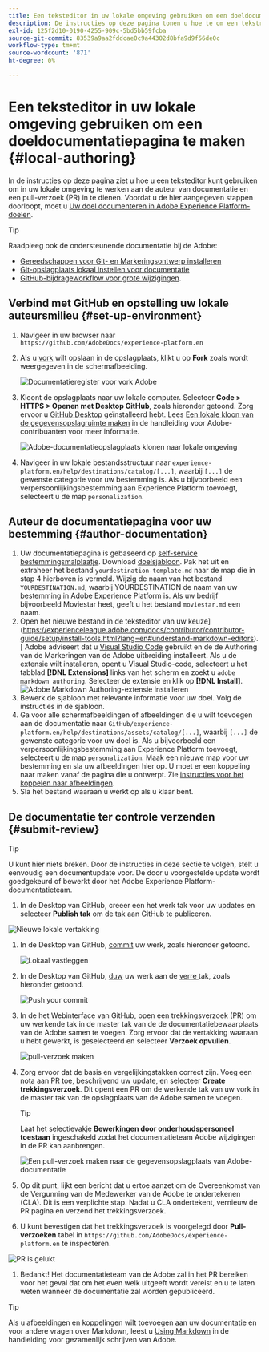 ```yaml
---
title: Een teksteditor in uw lokale omgeving gebruiken om een doeldocumentatiepagina te maken
description: De instructies op deze pagina tonen u hoe te om een tekstredacteur te gebruiken om in uw lokale milieu te werken aan auteur een documentatiepagina voor uw Experience Platform bestemming en het voor overzicht voor te leggen.
exl-id: 125f2d10-0190-4255-909c-5bd5bb59fcba
source-git-commit: 83539a9aa2fddcae0c9a44302d8bfa9d9f56de0c
workflow-type: tm+mt
source-wordcount: '871'
ht-degree: 0%

---
```


# Een teksteditor in uw lokale omgeving gebruiken om een doeldocumentatiepagina te maken {#local-authoring}

In de instructies op deze pagina ziet u hoe u een teksteditor kunt gebruiken om in uw lokale omgeving te werken aan de auteur van documentatie en een pull-verzoek (PR) in te dienen. Voordat u de hier aangegeven stappen doorloopt, moet u [Uw doel documenteren in Adobe Experience Platform-doelen](./documentation-instructions.md).

>[!TIP]
>
>Raadpleeg ook de ondersteunende documentatie bij de Adobe:
>* [Gereedschappen voor Git- en Markeringsontwerp installeren](https://experienceleague.adobe.com/docs/contributor/contributor-guide/setup/install-tools.html?lang=en)
>* [Git-opslagplaats lokaal instellen voor documentatie](https://experienceleague.adobe.com/docs/contributor/contributor-guide/setup/local-repo.html?lang=en)
>* [GitHub-bijdrageworkflow voor grote wijzigingen](https://experienceleague.adobe.com/docs/contributor/contributor-guide/setup/full-workflow.html?lang=en).


## Verbind met GitHub en opstelling uw lokale auteursmilieu {#set-up-environment}

1. Navigeer in uw browser naar `https://github.com/AdobeDocs/experience-platform.en`
2. Als u [vork](https://experienceleague.adobe.com/docs/contributor/contributor-guide/setup/local-repo.html?lang=en#fork-the-repository) wilt opslaan in de opslagplaats, klikt u op **Fork** zoals wordt weergegeven in de schermafbeelding.

   ![Documentatieregister voor vork Adobe](./assets/ssd-fork-repository.gif)

3. Kloont de opslagplaats naar uw lokale computer. Selecteer **Code > HTTPS > Openen met Desktop GitHub**, zoals hieronder getoond. Zorg ervoor u [GitHub Desktop](https://desktop.github.com/) geïnstalleerd hebt. Lees [Een lokale kloon van de gegevensopslagruimte maken](https://experienceleague.adobe.com/docs/contributor/contributor-guide/setup/local-repo.html?lang=en#create-a-local-clone-of-the-repository) in de handleiding voor Adobe-contribuanten voor meer informatie.

   ![Adobe-documentatieopslagplaats klonen naar lokale omgeving](./assets/clone-local.png)

4. Navigeer in uw lokale bestandsstructuur naar `experience-platform.en/help/destinations/catalog/[...]`, waarbij `[...]` de gewenste categorie voor uw bestemming is. Als u bijvoorbeeld een verpersoonlijkingsbestemming aan Experience Platform toevoegt, selecteert u de map `personalization`.

## Auteur de documentatiepagina voor uw bestemming {#author-documentation}

1. Uw documentatiepagina is gebaseerd op [self-service bestemmingsmalplaatje](./self-service-template.md). Download [doelsjabloon](assets/yourdestination-template.zip). Pak het uit en extraheer het bestand `yourdestination-template.md` naar de map die in stap 4 hierboven is vermeld.  Wijzig de naam van het bestand `YOURDESTINATION.md`, waarbij YOURDESTINATION de naam van uw bestemming in Adobe Experience Platform is. Als uw bedrijf bijvoorbeeld Moviestar heet, geeft u het bestand `moviestar.md` een naam.
2. Open het nieuwe bestand in de teksteditor van uw keuze](https://experienceleague.adobe.com/docs/contributor/contributor-guide/setup/install-tools.html?lang=en#understand-markdown-editors). [ Adobe adviseert dat u [Visual Studio Code](https://code.visualstudio.com/) gebruikt en de de Authoring van de Markeringen van de Adobe uitbreiding installeert. Als u de extensie wilt installeren, opent u Visual Studio-code, selecteert u het tabblad **[!DNL Extensions]** links van het scherm en zoekt u `adobe markdown authoring`. Selecteer de extensie en klik op **[!DNL Install]**.
   ![Adobe Markdown Authoring-extensie installeren](./assets/install-adobe-markdown-extension.gif)
3. Bewerk de sjabloon met relevante informatie voor uw doel. Volg de instructies in de sjabloon.
4. Ga voor alle schermafbeeldingen of afbeeldingen die u wilt toevoegen aan de documentatie naar `GitHub/experience-platform.en/help/destinations/assets/catalog/[...]`, waarbij `[...]` de gewenste categorie voor uw doel is. Als u bijvoorbeeld een verpersoonlijkingsbestemming aan Experience Platform toevoegt, selecteert u de map `personalization`. Maak een nieuwe map voor uw bestemming en sla uw afbeeldingen hier op. U moet er een koppeling naar maken vanaf de pagina die u ontwerpt. Zie [instructies voor het koppelen naar afbeeldingen](https://experienceleague.adobe.com/docs/contributor/contributor-guide/writing-essentials/linking.html?lang=en#link-to-images).
5. Sla het bestand waaraan u werkt op als u klaar bent.

## De documentatie ter controle verzenden {#submit-review}

>[!TIP]
>
>U kunt hier niets breken. Door de instructies in deze sectie te volgen, stelt u eenvoudig een documentupdate voor. De door u voorgestelde update wordt goedgekeurd of bewerkt door het Adobe Experience Platform-documentatieteam.

1. In de Desktop van GitHub, creeer een het werk tak voor uw updates en selecteer **Publish tak** om de tak aan GitHub te publiceren.

![Nieuwe lokale vertakking](./assets/new-branch-local.gif)

1. In de Desktop van GitHub, [commit](https://docs.github.com/en/free-pro-team@latest/github/getting-started-with-github/github-glossary#commit) uw werk, zoals hieronder getoond.

   ![Lokaal vastleggen](./assets/commit-local.png)

1. In de Desktop van GitHub, [duw](https://docs.github.com/en/free-pro-team@latest/github/getting-started-with-github/github-glossary#push) uw werk aan de [verre ](https://docs.github.com/en/free-pro-team@latest/github/getting-started-with-github/github-glossary#remote) tak, zoals hieronder getoond.

   ![Push your commit](./assets/push-local-to-remote.png)

1. In de het Webinterface van GitHub, open een trekkingsverzoek (PR) om uw werkende tak in de master tak van de de documentatiebewaarplaats van de Adobe samen te voegen. Zorg ervoor dat de vertakking waaraan u hebt gewerkt, is geselecteerd en selecteer **Verzoek opvullen**.

   ![pull-verzoek maken](./assets/ssd-create-pull-request-1.gif)

1. Zorg ervoor dat de basis en vergelijkingstakken correct zijn. Voeg een nota aan PR toe, beschrijvend uw update, en selecteer **Create trekkingsverzoek**. Dit opent een PR om de werkende tak van uw vork in de master tak van de opslagplaats van de Adobe samen te voegen.
   >[!TIP]
   >
   >Laat het selectievakje **Bewerkingen door onderhoudspersoneel toestaan** ingeschakeld zodat het documentatieteam Adobe wijzigingen in de PR kan aanbrengen.

   ![Een pull-verzoek maken naar de gegevensopslagplaats van Adobe-documentatie](./assets/ssd-create-pull-request-2.png)

1. Op dit punt, lijkt een bericht dat u ertoe aanzet om de Overeenkomst van de Vergunning van de Medewerker van de Adobe te ondertekenen (CLA). Dit is een verplichte stap. Nadat u CLA ondertekent, vernieuw de PR pagina en verzend het trekkingsverzoek.

1. U kunt bevestigen dat het trekkingsverzoek is voorgelegd door **Pull- verzoeken** tabel in `https://github.com/AdobeDocs/experience-platform.en` te inspecteren.

![PR is gelukt](./assets/ssd-pr-successful.png)

1. Bedankt! Het documentatieteam van de Adobe zal in het PR bereiken voor het geval dat om het even welk uitgeeft wordt vereist en u te laten weten wanneer de documentatie zal worden gepubliceerd.

>[!TIP]
>
>Als u afbeeldingen en koppelingen wilt toevoegen aan uw documentatie en voor andere vragen over Markdown, leest u [Using Markdown](https://experienceleague.adobe.com/docs/contributor/contributor-guide/writing-essentials/markdown.html?lang=en) in de handleiding voor gezamenlijk schrijven van Adobe.
